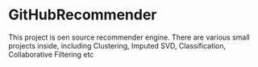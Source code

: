 GitHubRecommender
=================
This project is oen source recommender engine.
There are various small projects inside, including Clustering, Imputed SVD, Classification, Collaborative Filtering etc
